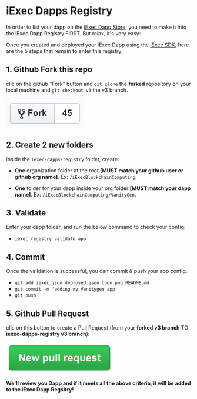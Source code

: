 # iExec Dapps Registry

In order to list your dapp on the [iExec Dapp Store](https://dapps.iex.ec/), you need to make it into the iExec Dapp Registry FIRST. But relax, it's very easy:

Once you created and deployed your iExec Dapp using the [iExec SDK](https://github.com/iExecBlockchainComputing/iexec-sdk/tree/next), here are the 5 steps that remain to enter this registry:

## 1. Github Fork this repo

clic on the github "Fork" button and `git clone` the **forked** repository on your local machine and `git checkout v3` the v3 branch.

[![github fork](./github-fork.png)](https://github.com/iExecBlockchainComputing/iexec-dapps-registry/tree/v3)

## 2. Create 2 new folders

Inside the `iexec-dapps-registry` folder, create:

- **One** organization folder at the root **[MUST match your github user or github org name]**. Ex: `/iExecBlockchainComputing`.

- **One** folder for your dapp inside your org folder **[MUST match your dapp name]**. Ex: `/iExecBlockchainComputing/VanityGen`.

## 3. Validate

Enter your dapp folder, and run the below command to check your config:

- `iexec registry validate app`

## 4. Commit

Once the validation is successful, you can commit & push your app config.

- `git add iexec.json deployed.json logo.png README.md`
- `git commit -m 'adding my Vanitygen app'`
- `git push`

## 5. Github Pull Request

clic on this button to create a Pull Request (from your **forked v3 branch** TO **iexec-dapps-registry v3 branch**):

[![github pull request](./github-pr.png)](https://github.com/iExecBlockchainComputing/iexec-dapps-registry/compare)

**We'll review you Dapp and if it meets all the above criteria, it will be added to the iExec Dapp Regsitry!**

